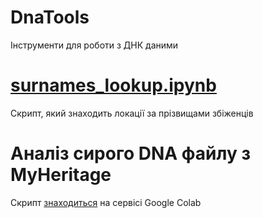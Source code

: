 # DnaTools
Інструменти для роботи з ДНК даними

# [surnames_lookup.ipynb](surnames_lookup.ipynb)
Скрипт, який знаходить локації за прізвищами збіженців

# Аналіз сирого DNA файлу з MyHeritage
Скрипт [знаходиться](https://colab.research.google.com/drive/13wwmsbnlS0T2eu_tOJtlvqKV9l57lC9l?usp=sharing) на сервісі Google Colab
